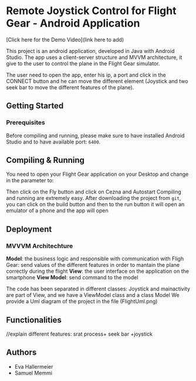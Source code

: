 # Remote Joystick Control for Flight Gear - Android Application
[Click here for the Demo Video](link here to add)

This project is an android application, developed in Java with Android Studio. The app uses a client-server structure and MVVM architecture, it give to the user to control the plane in the Flight Gear simulator.

The user need to open the app, enter his ip, a port and click in the CONNECT button and he can move the different element (Joystick and two seek bar to move the different features of the plane).

## Getting Started

### Prerequisites
Before compiling and running, please make sure to have installed Android Studio and to have available port: `6400`.

## Compiling & Running
You need to open your Flight Gear application on your Desktop and change in the parameter to:

Then click on the Fly button and click on Cezna and Autostart
Compiling and running are extremely easy. After downloading the project from `git`, you can click on the build button and then to the run button it will open an emulator of a phone and the app will open

## Deployment

### MVVVM Architechture

**Model**: the business logic and responsible with communication with Fligh Gear: send values of the different features in order to mantain the plane correctly during the flight
**View**: the user interface on the application on the smartphone
**View Model**: send command to the model

The code has been separated in different classes: Joystick and mainactivity are part of View, and we have a ViewModel class and a class Model
We provide a Uml diagram of the project in the file (FlightUml.png)

## Functionalities

//explain different features: srat process+ seek bar +joystick

## Authors
- Eva Hallermeier
- Samuel Memmi


